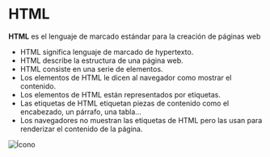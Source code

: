 # HTML

**HTML** es el lenguaje de marcado estándar para la creación de páginas web

- HTML significa lenguaje de marcado de hypertexto.
- HTML describe la estructura de una página web.
- HTML consiste en una serie de elementos.
- Los elementos de HTML le dicen al navegador como mostrar el contenido.
- Los elementos de HTML están representados por etiquetas.
- Las etiquetas de HTML etiquetan piezas de contenido como el encabezado, un párrafo, una tabla...
- Los navegadores no muestran las etiquetas de HTML pero las usan para renderizar el contenido de la página.


![Ícono](https://upload.wikimedia.org/wikipedia/commons/thumb/6/61/HTML5_logo_and_wordmark.svg/1200px-HTML5_logo_and_wordmark.svg.png)
